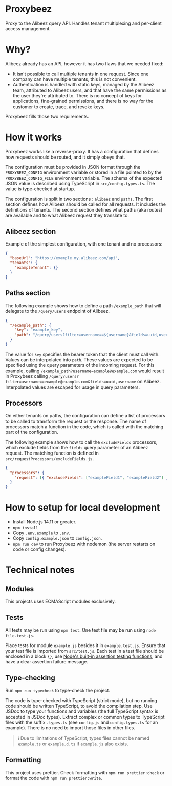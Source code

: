 # Proxybeez

Proxy to the Alibeez query API. Handles tenant multiplexing and per-client
access management.

# Why?

Alibeez already has an API, however it has two flaws that we needed fixed:

- It isn't possible to call multiple tenants in one request. Since one company
  can have multiple tenants, this is not convenient.
- Authentication is handled with static keys, managed by the Alibeez team,
  attributed to Alibeez users, and that have the same permissions as the user
  they're attributed to. There is no concept of keys for applications,
  fine-grained permissions, and there is no way for the customer to create,
  trace, and revoke keys.

Proxybeez fills those two requirements.

# How it works

Proxybeez works like a reverse-proxy. It has a configuration that defines how
requests should be routed, and it simply obeys that.

The configuration must be provided in JSON format through the `PROXYBEEZ_CONFIG`
environment variable or stored in a file pointed to by the
`PROXYBEEZ_CONFIG_FILE` environment variable. The schema of the expected JSON
value is described using TypeScript in `src/config.types.ts`. The value is
type-checked at startup.

The configuration is split in two sections : `alibeez` and `paths`. The first
section defines how Alibeez should be called for all requests. It includes the
definitions of tenants. The second section defines what paths (aka routes) are
available and to what Alibeez request they translate to.

## Alibeez section

Example of the simplest configuration, with one tenant and no processors:

```json
{
  "baseUrl": "https://example.my.alibeez.com/api",
  "tenants": {
    "exampleTenant": {}
  }
}
```

## Paths section

The following example shows how to define a path `/example_path` that will
delegate to the `/query/users` endpoint of Alibeez.

```json
{
  "/example_path": {
    "key": "example_key",
    "path": "/query/users?filter=username==${username}&fields=uuid,username"
  }
}
```

The value for `key` specifies the bearer token that the client must call with.
Values can be interpolated into `path`. These values are expected to be
specified using the query parameters of the incoming request. For this example,
calling `/example_path?username=example@example.com` would result in Proxybeez
calling `/query/users?filter=username==example@example.com&fields=uuid,username`
on Alibeez. Interpolated values are escaped for usage in query parameters.

## Processors

On either tenants on paths, the configuration can define a list of processors to
be called to transform the request or the response. The name of processors match
a function in the code, which is called with the matching part of the
configuration.

The following example shows how to call the `excludeFields` processors, which
exclude fields from the `fields` query parameter of an Alibeez request. The
matching function is defined in `src/requestProcessors/excludeFields.js`.

```json
{
  "processors": {
    "request": [{ "excludeFields": ["exampleField1", "exampleField2"] }]
  }
}
```

# How to setup for local development

- Install Node.js 14.11 or greater.
- `npm install`
- Copy `.env.example` to `.env`.
- Copy `config.example.json` to `config.json`.
- `npm run dev` to run Proxybeez with nodemon (the server restarts on code or
  config changes).

# Technical notes

## Modules

This projects uses ECMAScript modules exclusively.

## Tests

All tests may be run using `npm test`. One test file may be run using `node
file.test.js`.

Place tests for module `example.js` besides it in `example.test.js`. Ensure that
your test file is imported from `src/test.js`. Each test in a test file should
be enclosed in a block `{}`, use [Node's built-in assertion testing
functions](https://nodejs.org/dist/latest-v14.x/docs/api/assert.html), and have
a clear assertion failure message.

## Type-checking

Run `npm run typecheck` to type-check the project.

The code is type-checked with TypeScript (strict mode), but no running code
should be written TypeScript, to avoid the compilation step. Use JSDoc to type
your functions and variables (the full TypeScript syntax is accepted in JSDoc
types). Extract complex or common types to TypeScript files with the suffix
`.types.ts` (see `config.js` and `config.types.ts` for an example). There is no
need to import those files in other files.

> ℹ Due to limitations of TypeScript, types files cannot be named `example.ts`
> or `example.d.ts` if `example.js` also exists.

## Formatting

This project uses prettier. Check formatting with `npm run prettier:check` or
format the code with `npm run prettier:write`.
